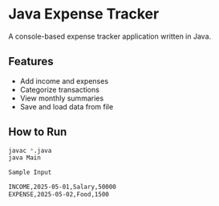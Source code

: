 # Java Expense Tracker

A console-based expense tracker application written in Java.

## Features
- Add income and expenses
- Categorize transactions
- View monthly summaries
- Save and load data from file

## How to Run
```bash
javac *.java
java Main

Sample Input

INCOME,2025-05-01,Salary,50000
EXPENSE,2025-05-02,Food,1500
